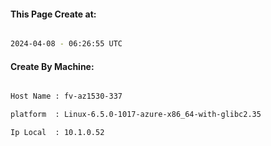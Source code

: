 
   
#### This Page Create at:

```bash

2024-04-08 - 06:26:55 UTC

```

#### Create By Machine:

```bash

Host Name : fv-az1530-337

platform  : Linux-6.5.0-1017-azure-x86_64-with-glibc2.35

Ip Local  : 10.1.0.52

```

